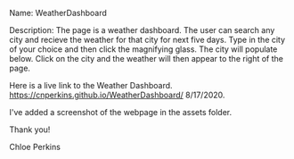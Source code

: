 
Name: WeatherDashboard

Description: 
The page is a weather dashboard. The user can search any city and recieve the weather for that city for next five days. Type in the city of your choice and then click the magnifying glass. The city will populate below. Click on the city and the weather will then appear to the right of the page.

Here is a live link to the Weather Dashboard. https://cnperkins.github.io/WeatherDashboard/ 8/17/2020.

I've added a screenshot of the webpage in the assets folder.

Thank you!

Chloe Perkins
